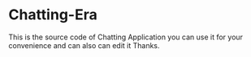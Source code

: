 # Chatting-Era
This is the source code of Chatting Application you can use it for your convenience and can also can edit it Thanks.
